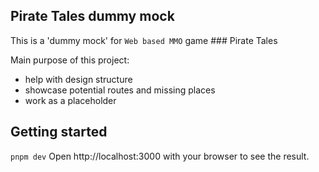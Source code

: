 ## Pirate Tales dummy mock

This is a 'dummy mock' for `Web based MMO` game ### Pirate Tales

Main purpose of this project:

- help with design structure
- showcase potential routes and missing places
- work as a placeholder

## Getting started

`pnpm dev`
Open http://localhost:3000 with your browser to see the result.
